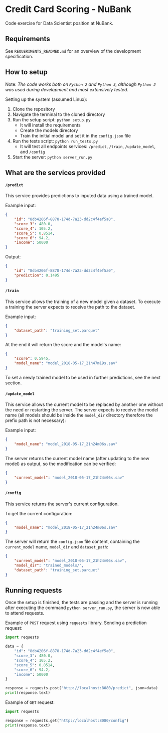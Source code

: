 # Credit Card Scoring - NuBank

Code exercise for Data Scientist position at NuBank.

## Requirements

See `REQUERIMENTS_READMED.md` for an overview of the development specification.

## How to setup

Note: *The code works both on `Python 2` and `Python 3`, although `Python 2` was used during development and most extensively tested.*

Setting up the system (assumed Linux):
1. Clone the repository
1. Navigate the terminal to the cloned directory
1. Run the setup script: `python setup.py`
    - It will install the requirements
    - Create the models directory 
    - Train the initial model and set it in the `config.json` file
1. Run the tests script: `python run_tests.py`
    - It will test all endpoints services: `/predict`, `/train`, `/update_model`, and `/config`
1. Start the server: `python server_run.py`

## What are the services provided

#### **`/predict`**

This service provides predictions to inputed data using a trained model.

Example input:
```json
{
    "id": "8db4206f-8878-174d-7a23-dd2c4f4ef5a0",
    "score_3": 480.0,
    "score_4": 105.2,
    "score_5": 0.8514,
    "score_6": 94.2,
    "income": 50000
}
```

Output:
```json
{
    "id": "8db4206f-8878-174d-7a23-dd2c4f4ef5a0",
    "prediction": 0.1495
}
```

#### **`/train`**

This service allows the training of a new model given a dataset. To execute a training the server expects to receive the path to the dataset.

Example input:
```json
{
    "dataset_path": "training_set.parquet"
}
```

At the end it will return the score and the model's name:
```json
{
    "score": 0.5945,
    "model_name": "model_2018-05-17_21h47m19s.sav"
}
```

To set a newly trained model to be used in further predictions, see the next section.

#### **`/update_model`**

This service allows the current model to be replaced by another one without the need or restarting the server. The server expects to receive the model name (all models should be inside the `model_dir` directory therefore the prefix path is not necessary):

Example input:
```json
{
    "model_name": "model_2018-05-17_21h24m06s.sav"
}
```

The server returns the current model name (after updating to the new model) as output, so the modification can be verified:
```json
{
    "current_model": "model_2018-05-17_21h24m06s.sav"
}
```

#### **`/config`**

This service returns the server's current configuration.

To get the current configuration:
```json
{
    "model_name": "model_2018-05-17_21h24m06s.sav"
}
```

The server will return the `config.json` file content, containing the `current_model` name, `model_dir` and `dataset_path`:
```json
{
    "current_model": "model_2018-05-17_21h24m06s.sav",
    "model_dir": "trained_models/",
    "dataset_path": "training_set.parquet"
}
```

## Running requests

Once the setup is finished, the tests are passing and the server is running after executing the command `python server_run.py`, the server is now able to attend requests.

Example of `POST` request using `requests` library. Sending a prediction request:
```python
import requests

data = {
    "id": "8db4206f-8878-174d-7a23-dd2c4f4ef5a0",
    "score_3": 480.0,
    "score_4": 105.2,
    "score_5": 0.8514,
    "score_6": 94.2,
    "income": 50000
}

response = requests.post("http://localhost:8080/predict", json=data)
print(response.text)
```

Example of `GET` request:
```python
import requests

response = requests.get("http://localhost:8080/config")
print(response.text)
```
